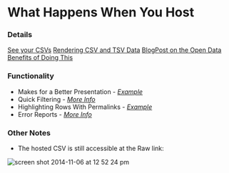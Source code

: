 
# What Happens When You Host 


### Details 
[See your CSVs](https://github.com/blog/1601-see-your-csvs)
[Rendering CSV and TSV Data](https://help.github.com/articles/rendering-csv-and-tsv-data/)
[BlogPost on the Open Data Benefits of Doing This](http://blog.okfn.org/2013/07/02/git-and-github-for-data/)

### Functionality
* Makes for a Better Presentation - _[Example](https://github.com/18F/API-All-the-X/blob/gh-pages/_data/agency_progress.csv)_
* Quick Filtering - _[More Info](https://help.github.com/articles/rendering-csv-and-tsv-data/#searching-data)_
* Highlighting Rows With Permalinks - _[Example](https://github.com/18F/API-All-the-X/blob/gh-pages/_data/agency_progress.csv#L93-L98)_
* Error Reports - _[More Info](https://help.github.com/articles/rendering-csv-and-tsv-data/#handling-errors)_


### Other Notes 
* The hosted CSV is still accessible at the Raw link:  

![screen shot 2014-11-06 at 12 52 24 pm](https://cloud.githubusercontent.com/assets/633088/4940847/59150486-65de-11e4-8768-aa4a52d8ef8e.png)

